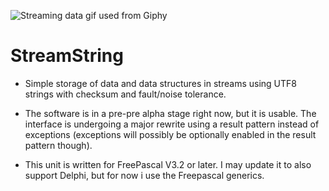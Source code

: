 ![Streaming data gif used from Giphy](https://media0.giphy.com/media/v1.Y2lkPTc5MGI3NjExY29zbjMybDdjcDJhcWNqZ3c2cGxobTM5YWc1NnE0c2VtdTlpMnE2ZiZlcD12MV9pbnRlcm5hbF9naWZfYnlfaWQmY3Q9Zw/RgWIsbDWOAr1HGqC8t/giphy.gif)
# StreamString
* Simple storage of data and data structures in streams using UTF8 strings with checksum and fault/noise tolerance.

* The software is in a pre-pre alpha stage right now, but it is usable. 
The interface is undergoing a major rewrite using a result pattern instead of exceptions (exceptions will possibly be optionally enabled in the result pattern though).

* This unit is written for FreePascal V3.2 or later. I may update it to also support Delphi, but for now i use the Freepascal generics.
